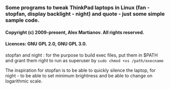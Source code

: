 ﻿### Some programs to tweak ThinkPad laptops in Linux (fan - stopfan, display backlight - night) and quote - just some simple sample code.

#### Copyright (c) 2009-present, Alex Martianov. All rights reserved. 

#### Licences: GNU GPL 2.0, GNU GPL 3.0.

stopfan and night : for the purpose to build exec files, put them in $PATH and grant them right to run as superuser by `sudo chmod +xs /path/execname` 

The inspiration for stopfan is to be able to quickly silence the laptop, for night - to be able to set minimum brightness and be able to change on logarithmic scale.
